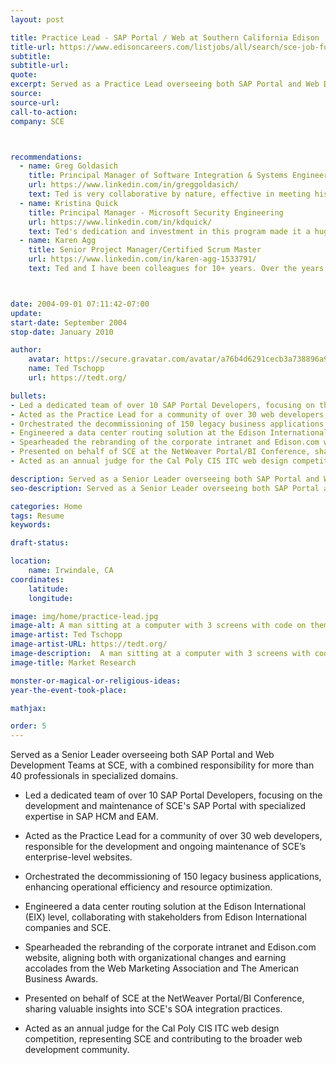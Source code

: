 ```yaml
---
layout: post

title: Practice Lead - SAP Portal / Web at Southern California Edison
title-url: https://www.edisoncareers.com/listjobs/all/search/sce-job-function/information-technology/
subtitle:
subtitle-url:
quote:
excerpt: Served as a Practice Lead overseeing both SAP Portal and Web Development Teams at SCE, with a combined responsibility for more than 40 professionals in specialized domains.
source:
source-url:
call-to-action:
company: SCE



recommendations:
  - name: Greg Goldasich
    title: Principal Manager of Software Integration & Systems Engineering
    url: https://www.linkedin.com/in/greggoldasich/
    text: Ted is very collaborative by nature, effective in meeting his commitments and consistently drives to improve work/product quality. He actively engages with team members, managers and clients to deliver on his commitments. Ted openly and actively seeks out feedback on his approach and effectiveness. He is by nature curious and this pushes him to improve his technical knowledge and drive his work forward.
  - name: Kristina Quick
    title: Principal Manager - Microsoft Security Engineering
    url: https://www.linkedin.com/in/kdquick/
    text: Ted's dedication and investment in this program made it a huge success! Furthermore, his comprehensive understanding of technology spans all aspects, solidifying his role as an invaluable asset to any team. His ability to engage with both the technical nuances and the team dynamics makes him an exceptional team player whose contributions are both significant and impactful.
  - name: Karen Agg
    title: Senior Project Manager/Certified Scrum Master
    url: https://www.linkedin.com/in/karen-agg-1533791/
    text: Ted and I have been colleagues for 10+ years. Over the years we have worked in the same group and different groups. Our most recent opportunity to work together was a project to create the first mobile website/app for SCE, which was a big success. What impresses me most about Ted is his ability to take complex architectural concepts and explain them so anyone can understand. Ted is a forward thinker and strives to create a solution to satisfy the business need now and scale for the future. Ted is great to work with. I highly recommend Ted.



date: 2004-09-01 07:11:42-07:00
update:
start-date: September 2004
stop-date: January 2010

author:
    avatar: https://secure.gravatar.com/avatar/a76b4d6291cecb3a738896a971bfb903?s=512&d=mp&r=g
    name: Ted Tschopp
    url: https://tedt.org/

bullets:
- Led a dedicated team of over 10 SAP Portal Developers, focusing on the development and maintenance of SCE's SAP Portal with specialized expertise in SAP HCM and EAM.
- Acted as the Practice Lead for a community of over 30 web developers, responsible for the development and ongoing maintenance of SCE’s enterprise-level websites.
- Orchestrated the decommissioning of 150 legacy business applications, enhancing operational efficiency and resource optimization.
- Engineered a data center routing solution at the Edison International (EIX) level, collaborating with stakeholders from Edison International companies and SCE.
- Spearheaded the rebranding of the corporate intranet and Edison.com website, aligning both with organizational changes and earning accolades from the Web Marketing Association and The American Business Awards.
- Presented on behalf of SCE at the NetWeaver Portal/BI Conference, sharing valuable insights into SCE's SOA integration practices.
- Acted as an annual judge for the Cal Poly CIS ITC web design competition, representing SCE and contributing to the broader web development community.

description: Served as a Senior Leader overseeing both SAP Portal and Web Development Teams at SCE, with a combined responsibility for more than 40 professionals in specialized domains.
seo-description: Served as a Senior Leader overseeing both SAP Portal and Web Development Teams at SCE, with a combined responsibility for more than 40 professionals in specialized domains.

categories: Home
tags: Resume
keywords:

draft-status:

location: 
    name: Irwindale, CA
coordinates:
    latitude:
    longitude:

image: img/home/practice-lead.jpg
image-alt: A man sitting at a computer with 3 screens with code on them
image-artist: Ted Tschopp
image-artist-URL: https://tedt.org/
image-description:  A man sitting at a computer with 3 screens with code on them
image-title: Market Research

monster-or-magical-or-religious-ideas:
year-the-event-took-place:

mathjax:

order: 5
---
```


Served as a Senior Leader overseeing both SAP Portal and Web Development Teams at SCE, with a combined responsibility for more than 40 professionals in specialized domains.

- Led a dedicated team of over 10 SAP Portal Developers, focusing on the development and maintenance of SCE's SAP Portal with specialized expertise in SAP HCM and EAM.
  
- Acted as the Practice Lead for a community of over 30 web developers, responsible for the development and ongoing maintenance of SCE’s enterprise-level websites.

- Orchestrated the decommissioning of 150 legacy business applications, enhancing operational efficiency and resource optimization.

- Engineered a data center routing solution at the Edison International (EIX) level, collaborating with stakeholders from Edison International companies and SCE.

- Spearheaded the rebranding of the corporate intranet and Edison.com website, aligning both with organizational changes and earning accolades from the Web Marketing Association and The American Business Awards.

- Presented on behalf of SCE at the NetWeaver Portal/BI Conference, sharing valuable insights into SCE's SOA integration practices.

- Acted as an annual judge for the Cal Poly CIS ITC web design competition, representing SCE and contributing to the broader web development community.

